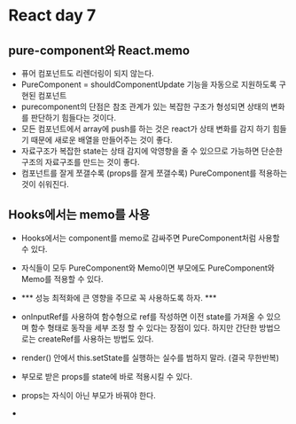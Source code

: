 # React day 7
## pure-component와 React.memo
- 퓨어 컴포넌트도 리렌더링이 되지 않는다.
- PureComponent = shouldComponentUpdate 기능을 자동으로 지원하도록 구현된 컴포넌트
- purecomponent의 단점은 참조 관계가 있는 복잡한 구조가 형성되면 상태의 변화를  판단하기 힘들다는 것이다.
- 모든 컴포넌트에서 array에 push를 하는 것은 react가 상태 변화를 감지 하기 힘들기 때문에 새로운 배열을 만들어주는 것이 좋다.
- 자료구조가 복잡한 state는 상태 감지에 악영향을 줄 수 있으므로 가능하면 단순한 구조의 자료구조를 만드는 것이 좋다.
- 컴포넌트를 잘게 쪼갤수록 (props를 잘게 쪼갤수록) PureComponent를 적용하는 것이 쉬워진다.

## Hooks에서는 memo를 사용
- Hooks에서는 component를 memo로 감싸주면 PureComponent처럼 사용할 수 있다.
- 자식들이 모두 PureComponent와 Memo이면 부모에도 PureComponent와 Memo를 적용할 수 있다.

- *** 성능 최적화에 큰 영향을 주므로 꼭 사용하도록 하자. ***

- onInputRef를 사용하여 함수형으로 ref를 작성하면 이전 state를 가져올 수 있으며 함수 형태로 동작을 세부 조정 할 수 있다는 장점이 있다. 하지만 간단한 방법으로는 createRef를 사용하는 방법도 있다.
- render() 안에서 this.setState를 실행하는 실수를 범하지 말라. (결국 무한반복)
- 부모로 받은 props를 state에 바로 적용시킬 수 있다.
- props는 자식이 아닌 부모가 바꿔야 한다.
- 